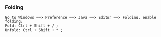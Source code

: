 ### Folding  

    Go to Windows ——> Preference ——> Java ——> Editor ——> Folding, enable folding;
    Fold: Ctrl + Shift + / ;
    Unfold: Ctrl + Shift + * ;

